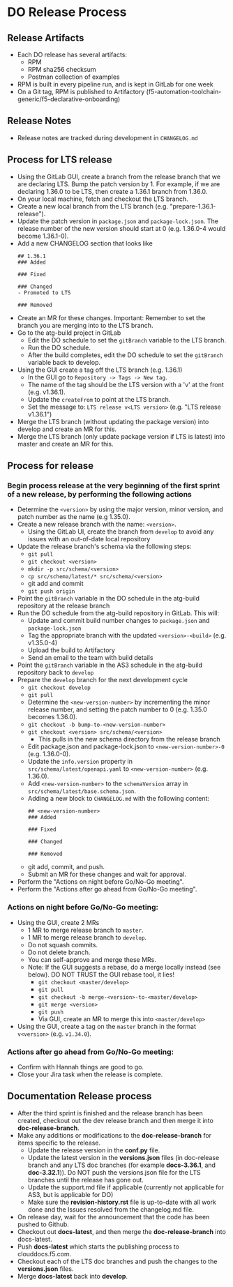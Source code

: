 # DO Release Process

## Release Artifacts
* Each DO release has several artifacts:
  * RPM
  * RPM sha256 checksum
  * Postman collection of examples
* RPM is built in every pipeline run, and is kept in GitLab for one week
* On a Git tag, RPM is published to Artifactory (f5-automation-toolchain-generic/f5-declarative-onboarding)

## Release Notes
* Release notes are tracked during development in `CHANGELOG.md`

## Process for LTS release
* Using the GitLab GUI, create a branch from the release branch that we are declaring LTS. Bump the patch version by 1. For example, if we are declaring 1.36.0 to be LTS, then create a 1.36.1 branch from 1.36.0.
* On your local machine, fetch and checkout the LTS branch.
* Create a new local branch from the LTS branch (e.g. "prepare-1.36.1-release").
* Update the patch version in `package.json` and `package-lock.json`.  The release number of the new version should start at 0 (e.g. 1.36.0-4 would become 1.36.1-0).
* Add a new CHANGELOG section that looks like
    ```
    ## 1.36.1
    ### Added

    ### Fixed

    ### Changed
    - Promoted to LTS

    ### Removed
    ```
* Create an MR for these changes. Important: Remember to set the branch you are merging into to the LTS branch.
* Go to the atg-build project in GitLab
  * Edit the DO schedule to set the `gitBranch` variable to the LTS branch.
  * Run the DO schedule.
  * After the build completes, edit the DO schedule to set the `gitBranch` variable back to develop.
* Using the GUI create a tag off the LTS branch (e.g. 1.36.1)
  * In the GUI go to `Repository -> Tags -> New tag`.
  * The name of the tag should be the LTS version with a 'v' at the front (e.g. v1.36.1).
  * Update the `createFrom` to point at the LTS branch.
  * Set the message to: `LTS release v<LTS version>` (e.g. "LTS release v1.36.1")
* Merge the LTS branch (without updating the package version) into develop and create an MR for this.
* Merge the LTS branch (only update package version if LTS is latest) into master and create an MR for this.

## Process for release
### Begin process release at the very beginning of the first sprint of a new release, by performing the following actions
* Determine the `<version>` by using the major version, minor version, and patch number as the name (e.g 1.35.0).
* Create a new release branch with the name: `<version>`.
  * Using the GitLab UI, create the branch from `develop` to avoid any issues with an out-of-date local repository
* Update the release branch's schema via the following steps:
  * `git pull`
  * `git checkout <version>`
  * `mkdir -p src/schema/<version>`
  * `cp src/schema/latest/* src/schema/<version>`
  * git add and commit
  * `git push origin`
* Point the `gitBranch` variable in the DO schedule in the atg-build repository at the release branch
* Run the DO schedule from the atg-build repository in GitLab. This will:
  * Update and commit build number changes to `package.json` and `package-lock.json`
  * Tag the appropriate branch with the updated `<version>-<build>` (e.g. v1.35.0-4)
  * Upload the build to Artifactory
  * Send an email to the team with build details
* Point the `gitBranch` variable in the AS3 schedule in the atg-build repository back to `develop`
* Prepare the `develop` branch for the next development cycle
  * `git checkout develop`
  * `git pull`
  * Determine the `<new-version-number>` by incrementing the minor release number, and setting the patch number to 0 (e.g. 1.35.0 becomes 1.36.0).
  * `git checkout -b bump-to-<new-version-number>`
  * `git checkout <version> src/schema/<version>`
    * This pulls in the new schema directory from the release branch
  * Edit package.json and package-lock.json to `<new-version-number>-0` (e.g. 1.36.0-0).
  * Update the `info.version` property in `src/schema/latest/openapi.yaml` to `<new-version-number>` (e.g. 1.36.0).
  * Add `<new-version-number>` to the `schemaVersion` array in `src/schema/latest/base.schema.json`.
  * Adding a new block to `CHANGELOG.md` with the following content:
    ```
    ## <new-version-number>
    ### Added
 
    ### Fixed
 
    ### Changed
 
    ### Removed
    ```
  * git add, commit, and push.
  * Submit an MR for these changes and wait for approval.
* Perform the "Actions on night before Go/No-Go meeting".
* Perform the "Actions after go ahead from Go/No-Go meeting".

### Actions on night before Go/No-Go meeting:
* Using the GUI, create 2 MRs
  * 1 MR to merge release branch to `master`.
  * 1 MR to merge release branch to `develop`.
  * Do not squash commits.
  * Do not delete branch.
  * You can self-approve and merge these MRs.
  * Note: If the GUI suggests a rebase, do a merge locally instead (see below). DO NOT TRUST the GUI rebase tool, it lies!
    * `git checkout <master/develop>`
    * `git pull`
    * `git checkout -b merge-<version>-to-<master/develop>`
    * `git merge <version>`
    * `git push`
    * Via GUI, create an MR to merge this into `<master/develop>`
* Using the GUI, create a tag on the `master` branch in the format `v<version>` (e.g. `v1.34.0`).
### Actions after go ahead from Go/No-Go meeting:
* Confirm with Hannah things are good to go.
* Close your Jira task when the release is complete.

## Documentation Release process
* After the third sprint is finished and the release branch has been created, checkout out the dev release branch and then merge it into **doc-release-branch**.
* Make any additions or modifications to the **doc-release-branch** for items specific to the release.
  * Update the release version in the **conf.py** file.
  * Update the latest version in the **versions.json** files (in doc-release branch and any LTS doc branches (for example **docs-3.36.1**, and **doc-3.32.1**)). Do NOT push the versions.json file for the LTS branches until the release has gone out.
  * Update the support.md file if applicable (currently not applicable for AS3, but is applicable for DO)
  * Make sure the **revision-history.rst** file is up-to-date with all work done and the Issues resolved from the changelog.md file.
* On release day, wait for the announcement that the code has been pushed to Github.
* Checkout out **docs-latest**, and then merge the **doc-release-branch** into docs-latest.
* Push **docs-latest** which starts the publishing process to clouddocs.f5.com.
* Checkout each of the LTS doc branches and push the changes to the **versions.json** files.
* Merge **docs-latest** back into **develop**.
